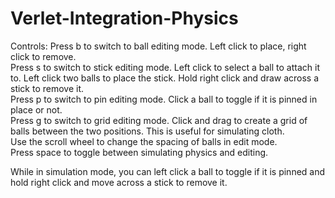 # Verlet-Integration-Physics
 Controls:
 Press b to switch to ball editing mode. Left click to place, right click to remove.<br/>
 Press s to switch to stick editing mode. Left click to select a ball to attach it to. Left click two balls to place the stick. Hold right click and draw across a stick to remove it.<br/>
 Press p to switch to pin editing mode. Click a ball to toggle if it is pinned in place or not.<br/>
 Press g to switch to grid editing mode. Click and drag to create a grid of balls between the two positions. This is useful for simulating cloth.<br/>
 Use the scroll wheel to change the spacing of balls in edit mode.<br/>
 Press space to toggle between simulating physics and editing.<br/>

 While in simulation mode, you can left click a ball to toggle if it is pinned and hold right click and move across a stick to remove it.
